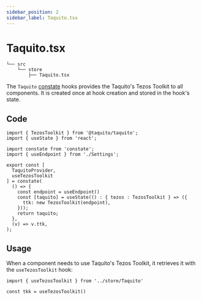 ```yaml
---
sidebar_position: 2
sidebar_label: Taquito.tsx
---
```


# Taquito.tsx

```
└── src
    └── store
        ├── Taquito.tsx
```

The `Taquito` [constate](/docs/dapps/project/#store) hooks provides the Taquito's Tezos Toolkit to all components. It is created once at hook creation and stored in the hook's state.

## Code

```tsx
import { TezosToolkit } from '@taquito/taquito';
import { useState } from 'react';

import constate from 'constate';
import { useEndpoint } from './Settings';

export const [
  TaquitoProvider,
  useTezosToolkit
] = constate(
  () => {
    const endpoint = useEndpoint()
    const [taquito] = useState(() : { tezos : TezosToolkit } => ({
      ttk: new TezosToolkit(endpoint),
    }));
    return taquito;
  },
  (v) => v.ttk,
);
```

## Usage

When a component needs to use Taquito's Tezos Toolkit, it retrieves it with the `useTezosToolkit` hook:

```tsx
import { useTezosToolkit } from '../store/Taquito'

const tkk = useTezosToolkit()
```